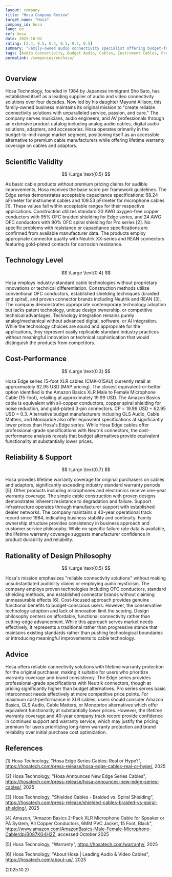 ```yaml
---
layout: company
title: "Hosa Company Review"
target_name: "Hosa"
company_id: hosa
lang: en
ref: hosa
date: 2025-10-02
rating: [2.4, 0.5, 0.4, 0.3, 0.7, 0.5]
summary: "Family-owned audio connectivity specialist offering budget-friendly cables with lifetime warranty, serving musicians and audio professionals since 1984."
tags: [Audio Connectivity, Budget Audio, Cables, Instrument Cables, Professional, XLR Cables]
permalink: /companies/en/hosa/
---
```

## Overview

Hosa Technology, founded in 1984 by Japanese immigrant Sho Sato, has established itself as a leading supplier of audio and video connectivity solutions over four decades. Now led by his daughter Mayumi Allison, this family-owned business maintains its original mission to "create reliable connectivity solutions with unparalleled service, passion, and care." The company serves musicians, audio engineers, and AV professionals through an extensive product catalog including analog audio cables, digital audio solutions, adapters, and accessories. Hosa operates primarily in the budget-to-mid-range market segment, positioning itself as an accessible alternative to premium cable manufacturers while offering lifetime warranty coverage on cables and adaptors.

## Scientific Validity

$$ \Large \text{0.5} $$

As basic cable products without premium pricing claims for audible improvements, Hosa receives the base score per framework guidelines. The Edge series demonstrates acceptable capacitance specifications: 68.24 pF/meter for instrument cables and 109.53 pF/meter for microphone cables [1]. These values fall within acceptable ranges for their respective applications. Construction utilizes standard 20 AWG oxygen-free copper conductors with 95% OFC braided shielding for Edge series, and 24 AWG OFC conductors with 90% OFC spiral shielding for Pro series [2]. No specific problems with resistance or capacitance specifications are confirmed from available manufacturer data. The products employ appropriate connector quality with Neutrik XX-series and REAN connectors featuring gold-plated contacts for corrosion resistance.

## Technology Level

$$ \Large \text{0.4} $$

Hosa employs industry-standard cable technologies without proprietary innovations or technical differentiation. Construction methods utilize conventional OFC conductors, established shielding techniques (braided and spiral), and proven connector brands including Neutrik and REAN [3]. The company demonstrates appropriate contemporary technology adoption but lacks patent technology, unique design ownership, or competitive technical advantages. Technology integration remains purely analog/mechanical without advanced digital, software, or AI integration. While the technology choices are sound and appropriate for the applications, they represent easily replicable standard industry practices without meaningful innovation or technical sophistication that would distinguish the products from competitors.

## Cost-Performance

$$ \Large \text{0.3} $$

Hosa Edge series 15-foot XLR cables (CMK-015AU) currently retail at approximately 62.95 USD (MAP pricing). The closest equivalent-or-better option identified is the Amazon Basics XLR Male to Female Microphone Cable (15-foot), retailing at approximately 19.99 USD. The Amazon Basics cable is equivalent with all-copper conductors, copper spiral shielding for noise reduction, and gold-plated 3-pin connectors. CP = 19.99 USD ÷ 62.95 USD = 0.3. Alternative budget manufacturers including GLS Audio, Cable Matters, and Monoprice also offer equivalent specifications at significantly lower prices than Hosa's Edge series. While Hosa Edge cables offer professional-grade specifications with Neutrik connectors, the cost-performance analysis reveals that budget alternatives provide equivalent functionality at substantially lower prices.

## Reliability & Support

$$ \Large \text{0.7} $$

Hosa provides lifetime warranty coverage for original purchasers on cables and adaptors, significantly exceeding industry standard warranty periods [5]. Other products including microphones and electronics receive one-year warranty coverage. The simple cable construction with proven designs demonstrates inherent resistance to degradation and failure. Support infrastructure operates through manufacturer support with established dealer networks. The company maintains a 40-year operational track record since 1984, indicating business stability and continuity. Family ownership structure provides consistency in business approach and customer service philosophy. While no specific failure rate data is available, the lifetime warranty coverage suggests manufacturer confidence in product durability and reliability.

## Rationality of Design Philosophy

$$ \Large \text{0.5} $$

Hosa's mission emphasizes "reliable connectivity solutions" without making unsubstantiated audibility claims or employing audio mysticism. The company employs proven technologies including OFC conductors, standard shielding methods, and established connector brands without claiming unmeasurable effects [6]. Cost-focused approach provides genuine functional benefits to budget-conscious users. However, the conservative technology adoption and lack of innovation limit the scoring. Design philosophy centers on affordable, functional connectivity rather than cutting-edge advancement. While this approach serves market needs effectively, it represents a traditional rather than progressive stance that maintains existing standards rather than pushing technological boundaries or introducing meaningful improvements to cable technology.

## Advice

Hosa offers reliable connectivity solutions with lifetime warranty protection for the original purchaser, making it suitable for users who prioritize warranty coverage and brand consistency. The Edge series provides professional-grade specifications with Neutrik connectors, though at pricing significantly higher than budget alternatives. Pro series serves basic interconnect needs effectively at more competitive price points. For maximum cost-performance in XLR cables, users should consider Amazon Basics, GLS Audio, Cable Matters, or Monoprice alternatives which offer equivalent functionality at substantially lower prices. However, the lifetime warranty coverage and 40-year company track record provide confidence in continued support and warranty service, which may justify the pricing premium for users prioritizing long-term warranty protection and brand reliability over initial purchase cost optimization.

## References

[1] Hosa Technology, "Hosa Edge Series Cables: Real or Hype?", https://hosatech.com/press-release/hosa-edge-cables-real-or-hype/, 2025

[2] Hosa Technology, "Hosa Announces New Edge Series Cables", https://hosatech.com/press-release/hosa-announces-new-edge-series-cables/, 2025

[3] Hosa Technology, "Shielded Cables - Braided vs. Spiral Shielding", https://hosatech.com/press-release/shielded-cables-braided-vs-spiral-shielding/, 2025

[4] Amazon, "Amazon Basics 2-Pack XLR Microphone Cable for Speaker or PA System, All Copper Conductors, 6MM PVC Jacket, 15 Foot, Black", https://www.amazon.com/AmazonBasics-Male-Female-Microphone-Cable/dp/B087KG4H2Z, accessed October 2025

[5] Hosa Technology, "Warranty", https://hosatech.com/warranty/, 2025

[6] Hosa Technology, "About Hosa | Leading Audio & Video Cables", https://hosatech.com/about-us/, 2025

(2025.10.2)